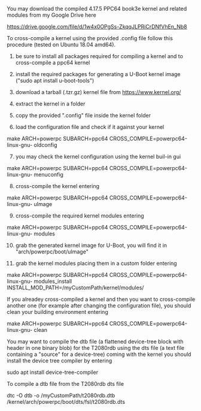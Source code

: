 You may download the compiled 4.17.5 PPC64 book3e kernel and related modules from my Google Drive here


https://drive.google.com/file/d/1w4x0OPgSs-ZkqqJLPRiCrDNfVhEn_Nb8


To cross-compile a kernel using the provided .config file follow this procedure (tested on Ubuntu 18.04 amd64).

1) be sure to install all packages required for compiling a kernel and to cross-compile a ppc64 kernel

2) install the required packages for generating a U-Boot kernel image ("sudo apt install u-boot-tools")

3) download a tarball (.tzr.gz) kernel file from https://www.kernel.org/

4) extract the kernel in a folder

5) copy the provided ".config" file inside the kernel folder

6) load the configuration file and check if it against your kernel

make ARCH=powerpc SUBARCH=ppc64 CROSS_COMPILE=powerpc64-linux-gnu- oldconfig

7) you may check the kernel configuration using the kernel buil-in gui

make ARCH=powerpc SUBARCH=ppc64 CROSS_COMPILE=powerpc64-linux-gnu- menuconfig

8) cross-compile the kernel entering

make ARCH=powerpc SUBARCH=ppc64 CROSS_COMPILE=powerpc64-linux-gnu- uImage

9) cross-compile the required kernel modules entering

make ARCH=powerpc SUBARCH=ppc64 CROSS_COMPILE=powerpc64-linux-gnu- modules

10) grab the generated kernel image for U-Boot, you will find it in "arch/powerpc/boot/uImage"

11) grab the kernel modules placing them in a custom folder entering

make ARCH=powerpc SUBARCH=ppc64 CROSS_COMPILE=powerpc64-linux-gnu- modules_install INSTALL_MOD_PATH=/myCustomPath/kernel/modules/


If you alreadey cross-compiled a kernel and then you want to cross-compile another one (for example after changing the configuration file), you should clean your building environment entering

make ARCH=powerpc SUBARCH=ppc64 CROSS_COMPILE=powerpc64-linux-gnu- clean


You may want to compile the dtb file (a flattened device-tree block with header in one binary blob) for the T2080rdb using the dts file (a text file containing a "source" for a device-tree) coming with the kernel you should install the device tree compiler by entering

sudo apt install device-tree-compiler

To compile a dtb file from the T2080rdb dts file

dtc -O dtb -o /myCustomPath/t2080rdb.dtb /kernel/arch/powerpc/boot/dts/fsl/t2080rdb.dts

